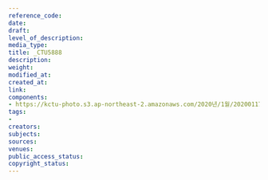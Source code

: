 ```yaml
---
reference_code: 
date: 
draft: 
level_of_description: 
media_type: 
title: _CTU5888
description: 
weight: 
modified_at: 
created_at: 
link: 
components:
- https://kctu-photo.s3.ap-northeast-2.amazonaws.com/2020년/1월/20200117_경마기수+문중원+열사+문재해결+촉구+오체투지+1일차/_CTU5888.jpg
tags:
- 
creators: 
subjects: 
sources: 
venues: 
public_access_status: 
copyright_status: 
---
```

